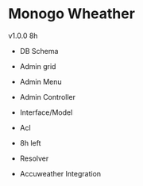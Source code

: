# Monogo Wheather
v1.0.0 8h
- DB Schema
- Admin grid
- Admin Menu
- Admin Controller
- Interface/Model
- Acl

- 8h left

- Resolver 
- Accuweather Integration


